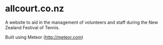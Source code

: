 allcourt.co.nz
=================

A website to aid in the management of volunteers and staff during the New Zealand Festival of Tennis.

Built using Meteor (http://meteor.com)
